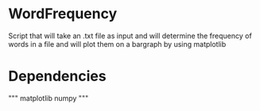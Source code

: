 # WordFrequency
Script that will take an .txt file as input and will determine the frequency of words in a file and will plot them on a bargraph by using matplotlib

# Dependencies
"""
matplotlib
numpy
"""
